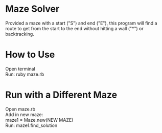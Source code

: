 # Maze Solver

Provided a maze with a start ("S") and end ("E"), this program will find a route to get from the start to the end without hitting a wall ("*") or backtracking. 

# How to Use

Open terminal  
Run:  ruby maze.rb  

# Run with a Different Maze

Open maze.rb  
Add in new maze:  
    maze1 = Maze.new(NEW MAZE)  
Run:  maze1.find_solution  